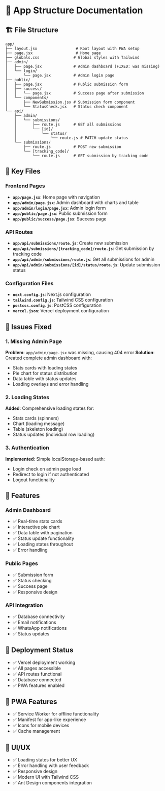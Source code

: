 # 📁 App Structure Documentation

## 🏗️ File Structure

```
app/
├── layout.jsx                 # Root layout with PWA setup
├── page.jsx                   # Home page
├── globals.css               # Global styles with Tailwind
├── admin/
│   ├── page.jsx              # Admin dashboard (FIXED: was missing)
│   └── login/
│       └── page.jsx          # Admin login page
├── public/
│   ├── page.jsx              # Public submission form
│   ├── success/
│   │   └── page.jsx          # Success page after submission
│   └── components/
│       ├── NewSubmission.jsx # Submission form component
│       └── StatusCheck.jsx   # Status check component
└── api/
    ├── admin/
    │   └── submissions/
    │       ├── route.js      # GET all submissions
    │       └── [id]/
    │           └── status/
    │               └── route.js # PATCH update status
    └── submissions/
        ├── route.js          # POST new submission
        └── [tracking_code]/
            └── route.js      # GET submission by tracking code
```

## 🔧 Key Files

### Frontend Pages
- **`app/page.jsx`**: Home page with navigation
- **`app/admin/page.jsx`**: Admin dashboard with charts and table
- **`app/admin/login/page.jsx`**: Admin login form
- **`app/public/page.jsx`**: Public submission form
- **`app/public/success/page.jsx`**: Success page

### API Routes
- **`app/api/submissions/route.js`**: Create new submission
- **`app/api/submissions/[tracking_code]/route.js`**: Get submission by tracking code
- **`app/api/admin/submissions/route.js`**: Get all submissions for admin
- **`app/api/admin/submissions/[id]/status/route.js`**: Update submission status

### Configuration Files
- **`next.config.js`**: Next.js configuration
- **`tailwind.config.js`**: Tailwind CSS configuration
- **`postcss.config.js`**: PostCSS configuration
- **`vercel.json`**: Vercel deployment configuration

## 🚨 Issues Fixed

### 1. Missing Admin Page
**Problem**: `app/admin/page.jsx` was missing, causing 404 error
**Solution**: Created complete admin dashboard with:
- Stats cards with loading states
- Pie chart for status distribution
- Data table with status updates
- Loading overlays and error handling

### 2. Loading States
**Added**: Comprehensive loading states for:
- Stats cards (spinners)
- Chart (loading message)
- Table (skeleton loading)
- Status updates (individual row loading)

### 3. Authentication
**Implemented**: Simple localStorage-based auth:
- Login check on admin page load
- Redirect to login if not authenticated
- Logout functionality

## 🎯 Features

### Admin Dashboard
- ✅ Real-time stats cards
- ✅ Interactive pie chart
- ✅ Data table with pagination
- ✅ Status update functionality
- ✅ Loading states throughout
- ✅ Error handling

### Public Pages
- ✅ Submission form
- ✅ Status checking
- ✅ Success page
- ✅ Responsive design

### API Integration
- ✅ Database connectivity
- ✅ Email notifications
- ✅ WhatsApp notifications
- ✅ Status updates

## 🔄 Deployment Status

- ✅ Vercel deployment working
- ✅ All pages accessible
- ✅ API routes functional
- ✅ Database connected
- ✅ PWA features enabled

## 📱 PWA Features

- ✅ Service Worker for offline functionality
- ✅ Manifest for app-like experience
- ✅ Icons for mobile devices
- ✅ Cache management

## 🎨 UI/UX

- ✅ Loading states for better UX
- ✅ Error handling with user feedback
- ✅ Responsive design
- ✅ Modern UI with Tailwind CSS
- ✅ Ant Design components integration
